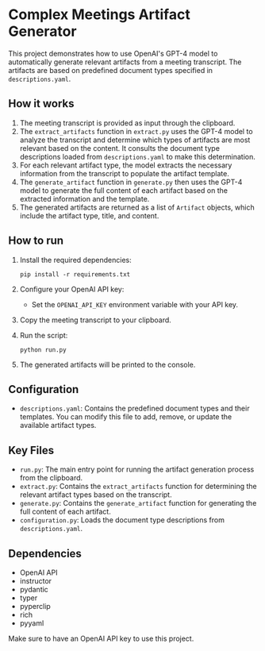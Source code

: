 # Complex Meetings Artifact Generator

This project demonstrates how to use OpenAI's GPT-4 model to automatically generate relevant artifacts from a meeting transcript. The artifacts are based on predefined document types specified in `descriptions.yaml`.

## How it works

1. The meeting transcript is provided as input through the clipboard.
2. The `extract_artifacts` function in `extract.py` uses the GPT-4 model to analyze the transcript and determine which types of artifacts are most relevant based on the content. It consults the document type descriptions loaded from `descriptions.yaml` to make this determination.
3. For each relevant artifact type, the model extracts the necessary information from the transcript to populate the artifact template.
4. The `generate_artifact` function in `generate.py` then uses the GPT-4 model to generate the full content of each artifact based on the extracted information and the template.
5. The generated artifacts are returned as a list of `Artifact` objects, which include the artifact type, title, and content.

## How to run

1. Install the required dependencies:
   ```
   pip install -r requirements.txt
   ```

2. Configure your OpenAI API key:
   - Set the `OPENAI_API_KEY` environment variable with your API key.

3. Copy the meeting transcript to your clipboard.

4. Run the script:
   ```
   python run.py
   ```

5. The generated artifacts will be printed to the console.

## Configuration

- `descriptions.yaml`: Contains the predefined document types and their templates. You can modify this file to add, remove, or update the available artifact types.

## Key Files

- `run.py`: The main entry point for running the artifact generation process from the clipboard.
- `extract.py`: Contains the `extract_artifacts` function for determining the relevant artifact types based on the transcript.
- `generate.py`: Contains the `generate_artifact` function for generating the full content of each artifact.
- `configuration.py`: Loads the document type descriptions from `descriptions.yaml`.

## Dependencies

- OpenAI API
- instructor 
- pydantic
- typer
- pyperclip
- rich
- pyyaml

Make sure to have an OpenAI API key to use this project.

